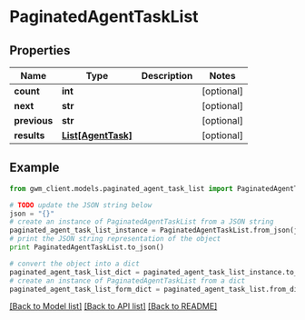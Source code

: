 # PaginatedAgentTaskList


## Properties
Name | Type | Description | Notes
------------ | ------------- | ------------- | -------------
**count** | **int** |  | [optional] 
**next** | **str** |  | [optional] 
**previous** | **str** |  | [optional] 
**results** | [**List[AgentTask]**](AgentTask.md) |  | [optional] 

## Example

```python
from gwm_client.models.paginated_agent_task_list import PaginatedAgentTaskList

# TODO update the JSON string below
json = "{}"
# create an instance of PaginatedAgentTaskList from a JSON string
paginated_agent_task_list_instance = PaginatedAgentTaskList.from_json(json)
# print the JSON string representation of the object
print PaginatedAgentTaskList.to_json()

# convert the object into a dict
paginated_agent_task_list_dict = paginated_agent_task_list_instance.to_dict()
# create an instance of PaginatedAgentTaskList from a dict
paginated_agent_task_list_form_dict = paginated_agent_task_list.from_dict(paginated_agent_task_list_dict)
```
[[Back to Model list]](../README.md#documentation-for-models) [[Back to API list]](../README.md#documentation-for-api-endpoints) [[Back to README]](../README.md)


